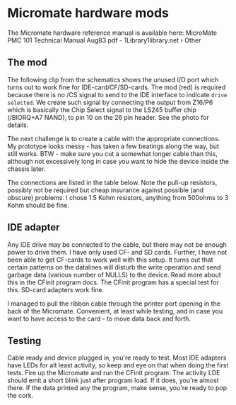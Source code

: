 # Micromate hardware mods

The Micromate hardware reference manual is available here:
MicroMate PMC 101 Technical Manual Aug83 pdf - 1Library1library.net › Other

## The mod
The following clip from the schematics shows the unused I/O port which turns out to work fine for IDE-card/CF/SD-cards. The mod (red) is required because there is no /CS signal to send to the IDE interface to indicate `drive selected`. We create such signal by connecting the output from Z16/P6 which is basically the Chip Select signal to the LS245 buffer chip (/BIORQ+A7 NAND), to pin 10 on the 26 pin header. See the photo for details.

The next challenge is to create a cable with the appropriate connections. My prototype looks messy - has taken a few beatings along the way, but still works. BTW - make sure you cut a somewhat longer cable than this, although not excessively long in case you want to hide the device inside the chassis later. 

The connections are listed in the table below. Note the pull-up resistors, possibly not be required but cheap insurance against possible (and obscure) problems. I chose 1.5 Kohm resistors, anything from 500ohms to 3 Kohm should be fine.

## IDE adapter
Any IDE drive may be connected to the cable, but there may not be enough power to drive them. I have only used CF- and SD cards.
Further, I have not been able to get CF-cards to work well with this setup. It turns out that certain patterns on the datalines will disturb the write operation and send garbage data (various number of NULLS) to the device. Read more about this in the CFinit program docs. The CFinit program has a special test for this.
SD-card adapters work fine.

I managed to pull the ribbon cable through the printer port opening in the back of the Micromate. Convenient, at least while testing, and in case you want to have access to the card - to move data back and forth.

## Testing
Cable ready and device plugged in, you're ready to test. Most IDE adapters have LEDs for alt least activity, so keep and eye on that when doing the first tests. Fire up the Micromate and run the CFinit program. The activity LDE should emit a short blink just after program load. If it does, you're almost there. If the data printed any the program, make sense, you're ready to pop the cork.

